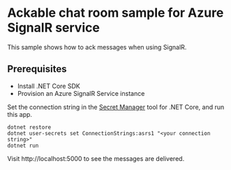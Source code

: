 # Ackable chat room sample for Azure SignalR service

This sample shows how to ack messages when using SignalR.

## Prerequisites
* Install .NET Core SDK
* Provision an Azure SignalR Service instance

Set the connection string in the [Secret Manager](https://docs.microsoft.com/en-us/aspnet/core/security/app-secrets#secret-manager) tool for .NET Core, and run this app.

```
dotnet restore
dotnet user-secrets set ConnectionStrings:asrs1 "<your connection string>"
dotnet run
```

Visit http://localhost:5000 to see the messages are delivered.